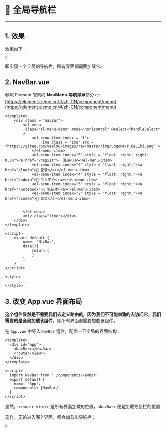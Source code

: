 # 🎈 全局导航栏

---

## 1. 效果

效果如下：

<img src="https://gitee.com/veal98/images/raw/master/img/20200925105213.png" style="zoom: 50%;" />

即实现一个全局的导航栏，所有界面都需要加载它。

## 2. NavBar.vue

参照 Element 官网的 **NavMenu 导航菜单**部分 👉 [https://element.eleme.cn/#/zh-CN/component/menu](https://element.eleme.cn/#/zh-CN/component/menu)

```vue
<template>
    <div class = "navBar">
        <el-menu 
         class="el-menu-demo" mode="horizontal" @select="handleSelect"
        >
            <el-menu-item index = "1">
                <img class = "img" src = "https://gitee.com/veal98/images/raw/master/img/LogoMakr_6eL1ki.png" >
            </el-menu-item>
            <el-menu-item index="5" style = "float: right; right: 0.5%"><a href="/regist">✍ 注册</a></el-menu-item>
            <el-menu-item index="6" style = "float: right;"><a href="/login">📡 登录</a></el-menu-item>
            <el-menu-item index="4" style = "float: right;"><a href="/admin">🎅 个人中心</a></el-menu-item>
            <el-menu-item index="3" style = "float: right;"><a href="/notebook">📖 笔记本</a></el-menu-item>
            <el-menu-item index="2" style = "float: right;"><a href="/index">🚀 首页</a></el-menu-item>

            
        </el-menu>
        <div class="line"></div>
    </div>
</template>

<script>
    export default {
        name: 'NavBar',
        data(){
            return {
            }
        }
    }
</script>

<style>
    ......
</style>
```

## 3. 改变 App.vue 界面布局

**这个组件显然是不需要我们去定义路由的，因为我们不可能单独的去访问它，我们需要的是全局加载该组件**，即所有界面都需要加载该组件。

在 `App.vue` 中导入 `NavBar` 组件，配置一下全局的界面结构：

```vue
<template>
  <div id="app">
    <NavBar></NavBar>
    <router-view/>
  </div>
</template>

<script>
  import NavBar from './components/NavBar'
  export default {
    name: 'App',
    components: {NavBar}
  }
</script>
```

显然，`<router-view/>` 是所有界面加载的位置，`<NavBar>` 便是加载导航栏的位置

这样，无论进入哪个界面，都会加载出导航栏：

<img src="https://gitee.com/veal98/images/raw/master/img/20200925105828.png" style="zoom:50%;" />